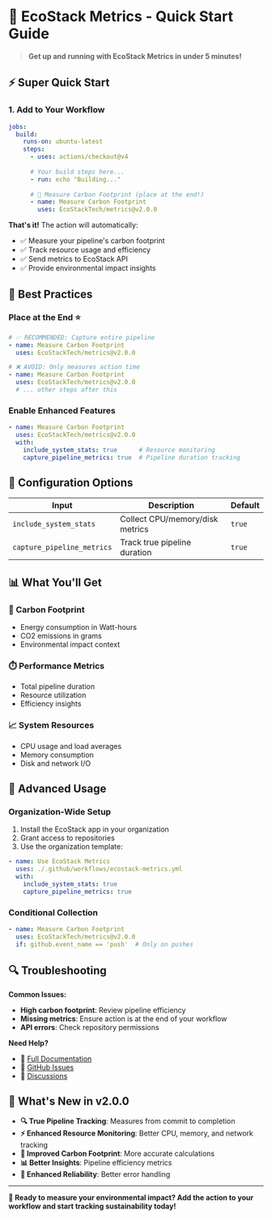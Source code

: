 # 🚀 EcoStack Metrics - Quick Start Guide

> **Get up and running with EcoStack Metrics in under 5 minutes!**

## ⚡ Super Quick Start

### 1. Add to Your Workflow

```yaml
jobs:
  build:
    runs-on: ubuntu-latest
    steps:
      - uses: actions/checkout@v4
      
      # Your build steps here...
      - run: echo "Building..."
      
      # 🌱 Measure Carbon Footprint (place at the end!)
      - name: Measure Carbon Footprint
        uses: EcoStackTech/metrics@v2.0.0
```

**That's it!** The action will automatically:
- ✅ Measure your pipeline's carbon footprint
- ✅ Track resource usage and efficiency
- ✅ Send metrics to EcoStack API
- ✅ Provide environmental impact insights

## 🎯 Best Practices

### **Place at the End** ⭐
```yaml
# ✅ RECOMMENDED: Capture entire pipeline
- name: Measure Carbon Footprint
  uses: EcoStackTech/metrics@v2.0.0

# ❌ AVOID: Only measures action time
- name: Measure Carbon Footprint
  uses: EcoStackTech/metrics@v2.0.0
  # ... other steps after this
```

### **Enable Enhanced Features**
```yaml
- name: Measure Carbon Footprint
  uses: EcoStackTech/metrics@v2.0.0
  with:
    include_system_stats: true      # Resource monitoring
    capture_pipeline_metrics: true  # Pipeline duration tracking
```

## 🔧 Configuration Options

| Input | Description | Default |
|-------|-------------|---------|
| `include_system_stats` | Collect CPU/memory/disk metrics | `true` |
| `capture_pipeline_metrics` | Track true pipeline duration | `true` |

## 📊 What You'll Get

### 🌱 Carbon Footprint
- Energy consumption in Watt-hours
- CO2 emissions in grams
- Environmental impact context

### ⏱️ Performance Metrics
- Total pipeline duration
- Resource utilization
- Efficiency insights

### 📈 System Resources
- CPU usage and load averages
- Memory consumption
- Disk and network I/O

## 🚀 Advanced Usage

### Organization-Wide Setup
1. Install the EcoStack app in your organization
2. Grant access to repositories
3. Use the organization template:

```yaml
- name: Use EcoStack Metrics
  uses: ./.github/workflows/ecostack-metrics.yml
  with:
    include_system_stats: true
    capture_pipeline_metrics: true
```

### Conditional Collection
```yaml
- name: Measure Carbon Footprint
  uses: EcoStackTech/metrics@v2.0.0
  if: github.event_name == 'push'  # Only on pushes
```

## 🔍 Troubleshooting

**Common Issues:**
- **High carbon footprint**: Review pipeline efficiency
- **Missing metrics**: Ensure action is at the end of your workflow
- **API errors**: Check repository permissions

**Need Help?**
- 📖 [Full Documentation](README.md)
- 🐛 [GitHub Issues](https://github.com/EcoStackTech/metrics/issues)
- 💬 [Discussions](https://github.com/EcoStackTech/metrics/discussions)

## 🌟 What's New in v2.0.0

- **🔍 True Pipeline Tracking**: Measures from commit to completion
- **⚡ Enhanced Resource Monitoring**: Better CPU, memory, and network tracking
- **🌱 Improved Carbon Footprint**: More accurate calculations
- **📊 Better Insights**: Pipeline efficiency metrics
- **🔄 Enhanced Reliability**: Better error handling

---

**🌱 Ready to measure your environmental impact? Add the action to your workflow and start tracking sustainability today!**
